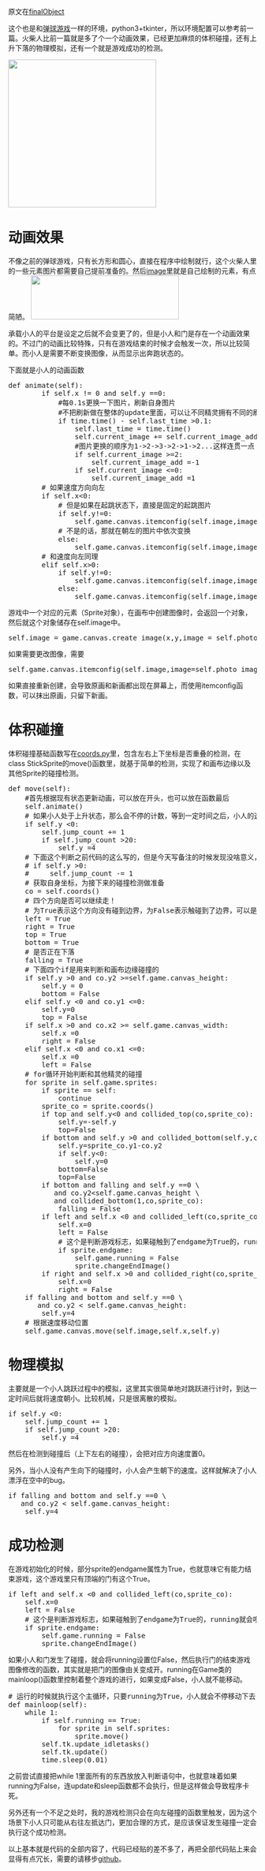 原文在<a href="http://finalobject.cn/lucario/stickman">finalObject</a>

这个也是和<a href="http://finalobject.cn/lucario/hoddle">弹球游戏</a>一样的环境，python3+tkinter，所以环境配置可以参考前一篇。火柴人比前一篇就是多了个一个动画效果，已经更加麻烦的体积碰撞，还有上升下落的物理模拟，还有一个就是游戏成功的检测。<!--more-->

<img class="size-medium wp-image-213 aligncenter" src="http://finalobject.cn/wp-content/uploads/2018/09/stickman-2-300x300.jpg" alt="" width="300" height="300" />
<h1>动画效果</h1>
不像之前的弹球游戏，只有长方形和圆心，直接在程序中绘制就行，这个火柴人里的一些元素图片都需要自己提前准备的。然后<a id="78805a221a988e79ef3f42d7c5bfd418-677e0f078a027273c1e9b7cd1213c400f7d30e92" class="js-navigation-open" title="image" href="https://github.com/finalObject/stickman/tree/master/image">image</a>里就是自己绘制的元素，有点简陋。

<img class="size-medium wp-image-212 aligncenter" src="http://finalobject.cn/wp-content/uploads/2018/09/stickman-1-300x89.jpg" alt="" width="300" height="89" />

承载小人的平台是设定之后就不会变更了的，但是小人和门是存在一个动画效果的。不过门的动画比较特殊，只有在游戏结束的时候才会触发一次，所以比较简单。而小人是需要不断变换图像，从而显示出奔跑状态的。

下面就是小人的动画函数
<pre class="lang:python decode:true ">def animate(self):
        if self.x != 0 and self.y ==0:
            #每0.1s更换一下图片，刷新自身图片
            #不把刷新做在整体的update里面，可以让不同精灵拥有不同的刷新频率
            if time.time() - self.last_time &gt;0.1:
                self.last_time = time.time()
                self.current_image += self.current_image_add
                #图片更换的顺序为1-&gt;2-&gt;3-&gt;2-&gt;1-&gt;2...这样连贯一点
                if self.current_image &gt;=2:
                    self.current_image_add =-1
                if self.current_image &lt;=0:
                    self.current_image_add =1
        # 如果速度方向向左
        if self.x&lt;0:
            # 但是如果在起跳状态下，直接是固定的起跳图片
            if self.y!=0:
                self.game.canvas.itemconfig(self.image,image=self.images_left[2])
            # 不是的话，那就在朝左的图片中依次变换
            else:
                self.game.canvas.itemconfig(self.image,image=self.images_left[self.current_image])
        # 和速度向左同理
        elif self.x&gt;0:
            if self.y!=0:
                self.game.canvas.itemconfig(self.image,image=self.images_right[2])
            else:
                self.game.canvas.itemconfig(self.image,image=self.images_right[self.current_image])</pre>
游戏中一个对应的元素（Sprite对象），在画布中创建图像时，会返回一个对象，然后就这个对象储存在self.image中。
<pre class="lang:python decode:true">self.image = game.canvas.create_image(x,y,image = self.photo_image1,anchor='nw')</pre>
如果需要更改图像，需要
<pre class="lang:python decode:true ">self.game.canvas.itemconfig(self.image,image=self.photo_image2)</pre>
如果直接重新创建，会导致原画和新画都出现在屏幕上，而使用itemconfig函数，可以抹出原画，只留下新画。
<h1>体积碰撞</h1>
体积碰撞基础函数写在<a id="f9d2ac11444f74a9e3f939698cf2ae4e-1c9f4066769febeb12c722ab889899e07fb7464b" class="js-navigation-open" title="coords.py" href="https://github.com/finalObject/stickman/blob/master/src/coords.py">coords.py</a>里，包含左右上下坐标是否重叠的检测，在class StickSprite的move()函数里，就基于简单的检测，实现了和画布边缘以及其他Sprite的碰撞检测。
<pre class="lang:python decode:true ">def move(self):
    #首先根据现有状态更新动画，可以放在开头，也可以放在函数最后
    self.animate()
    # 如果小人处于上升状态，那么会不停的计数，等到一定时间之后，小人的速度会向下，模拟重力嘛，但是速度不是连续变化的
    if self.y &lt;0:
        self.jump_count += 1
        if self.jump_count &gt;20:
            self.y =4
    # 下面这个判断之前代码的这么写的，但是今天写备注的时候发现没啥意义，注释之后同样正常工作
    # if self.y &gt;0:
    #     self.jump_count -= 1
    # 获取自身坐标，为接下来的碰撞检测做准备
    co = self.coords()
    # 四个方向是否可以继续走！
    # 为True表示这个方向没有碰到边界，为False表示触碰到了边界，可以是画布边界，也可以是其他精灵的边界
    left = True
    right = True
    top = True
    bottom = True
    # 是否正在下落
    falling = True
    # 下面四个if是用来判断和画布边缘碰撞的
    if self.y &gt;0 and co.y2 &gt;=self.game.canvas_height:
        self.y = 0
        bottom = False
    elif self.y &lt;0 and co.y1 &lt;=0:
        self.y=0
        top = False
    if self.x &gt;0 and co.x2 &gt;= self.game.canvas_width:
        self.x =0
        right = False
    elif self.x &lt;0 and co.x1 &lt;=0:
        self.x =0
        left = False
    # for循环开始判断和其他精灵的碰撞
    for sprite in self.game.sprites:
        if sprite == self:
            continue
        sprite_co = sprite.coords()
        if top and self.y&lt;0 and collided_top(co,sprite_co):
            self.y=-self.y
            top=False
        if bottom and self.y &gt;0 and collided_bottom(self.y,co,sprite_co):
            self.y=sprite_co.y1-co.y2
            if self.y&lt;0:
                self.y=0
            bottom=False
            top=False
        if bottom and falling and self.y ==0 \
           and co.y2&lt;self.game.canvas_height \
           and collided_bottom(1,co,sprite_co):
            falling = False
        if left and self.x &lt;0 and collided_left(co,sprite_co):
            self.x=0
            left = False
            # 这个是判断游戏标志，如果碰触到了endgame为True的，running就会呗设置为False，小人就不能跑了，认为游戏结束。同时，对应的这个精灵，其实就是门，也需要执行changeEndImage，修改为开门状态。
            if sprite.endgame:
                self.game.running = False
                sprite.changeEndImage()
        if right and self.x &gt;0 and collided_right(co,sprite_co):
            self.x=0
            right = False
    if falling and bottom and self.y ==0 \
       and co.y2 &lt; self.game.canvas_height:
        self.y=4
    # 根据速度移动位置
    self.game.canvas.move(self.image,self.x,self.y)</pre>
<h1>物理模拟</h1>
主要就是一个小人跳跃过程中的模拟，这里其实很简单地对跳跃进行计时，到达一定时间后就将速度朝小。比较机械，只是很离散的模拟。
<pre class="lang:python decode:true ">if self.y &lt;0:
    self.jump_count += 1
    if self.jump_count &gt;20:
        self.y =4</pre>
然后在检测到碰撞后（上下左右的碰撞），会把对应方向速度置0。

另外，当小人没有产生向下的碰撞时，小人会产生朝下的速度。这样就解决了小人漂浮在空中的bug。
<pre class="lang:python decode:true ">if falling and bottom and self.y ==0 \
   and co.y2 &lt; self.game.canvas_height:
    self.y=4</pre>
<h1>成功检测</h1>
在游戏初始化的时候，部分sprite的endgame属性为True，也就意味它有能力结束游戏，这个游戏里只有顶端的门有这个True。
<pre class="lang:python decode:true ">if left and self.x &lt;0 and collided_left(co,sprite_co):
    self.x=0
    left = False
    # 这个是判断游戏标志，如果碰触到了endgame为True的，running就会呗设置为False，小人就不能跑了，认为游戏结束。同时，对应的这个精灵，其实就是门，也需要执行changeEndImage，修改为开门状态。
    if sprite.endgame:
        self.game.running = False
        sprite.changeEndImage()</pre>
如果小人和门发生了碰撞，就会将running设置位False，然后执行门的结束游戏图像修改的函数，其实就是把门的图像由关变成开。running在Game类的mainloop()函数里控制着整个游戏的进行，如果变成False，小人就不能移动。
<pre class="lang:python decode:true "># 运行的时候就执行这个主循环，只要running为True，小人就会不停移动下去
def mainloop(self):
    while 1:
        if self.running == True:
            for sprite in self.sprites:
                sprite.move()
        self.tk.update_idletasks()
        self.tk.update()
        time.sleep(0.01)</pre>
之前尝试直接把while 1里面所有的东西放放入判断语句中，也就意味着如果running为False，连update和sleep函数都不会执行，但是这样做会导致程序卡死。

另外还有一个不足之处时，我的游戏检测只会在向左碰撞的函数里触发，因为这个场景下小人只可能从右往左抵达门，更加合理的方式，是应该保证发生碰撞一定会执行这个成功检测。

以上基本就是代码的全部内容了，代码已经贴的差不多了，再把全部代码贴上来会显得有点冗长，需要的请移步<a href="https://github.com/finalObject/stickman">github</a>。
